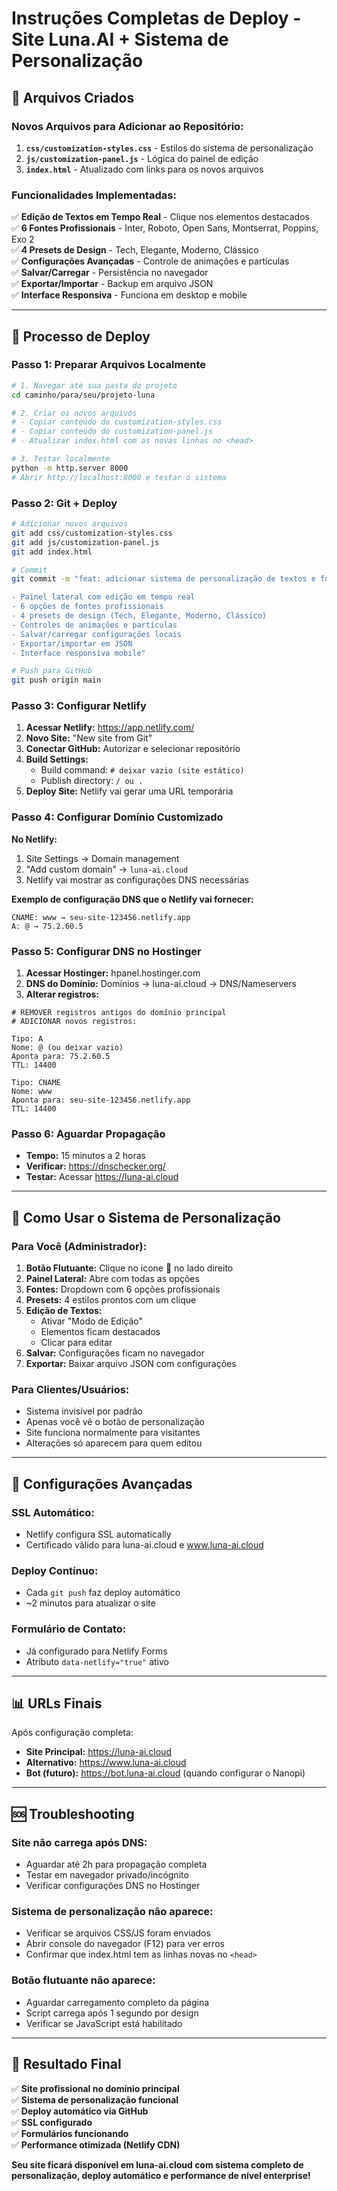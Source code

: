 # Instruções Completas de Deploy - Site Luna.AI + Sistema de Personalização

## 📁 Arquivos Criados

### Novos Arquivos para Adicionar ao Repositório:

1. **`css/customization-styles.css`** - Estilos do sistema de personalização
2. **`js/customization-panel.js`** - Lógica do painel de edição
3. **`index.html`** - Atualizado com links para os novos arquivos

### Funcionalidades Implementadas:

✅ **Edição de Textos em Tempo Real** - Clique nos elementos destacados  
✅ **6 Fontes Profissionais** - Inter, Roboto, Open Sans, Montserrat, Poppins, Exo 2  
✅ **4 Presets de Design** - Tech, Elegante, Moderno, Clássico  
✅ **Configurações Avançadas** - Controle de animações e partículas  
✅ **Salvar/Carregar** - Persistência no navegador  
✅ **Exportar/Importar** - Backup em arquivo JSON  
✅ **Interface Responsiva** - Funciona em desktop e mobile  

---

## 🚀 Processo de Deploy

### **Passo 1: Preparar Arquivos Localmente**

```bash
# 1. Navegar até sua pasta do projeto
cd caminho/para/seu/projeto-luna

# 2. Criar os novos arquivos
# - Copiar conteúdo do customization-styles.css
# - Copiar conteúdo do customization-panel.js  
# - Atualizar index.html com as novas linhas no <head>

# 3. Testar localmente
python -m http.server 8000
# Abrir http://localhost:8000 e testar o sistema
```

### **Passo 2: Git + Deploy**

```bash
# Adicionar novos arquivos
git add css/customization-styles.css
git add js/customization-panel.js
git add index.html

# Commit
git commit -m "feat: adicionar sistema de personalização de textos e fontes

- Painel lateral com edição em tempo real
- 6 opções de fontes profissionais
- 4 presets de design (Tech, Elegante, Moderno, Clássico)
- Controles de animações e partículas
- Salvar/carregar configurações locais
- Exportar/importar em JSON
- Interface responsiva mobile"

# Push para GitHub
git push origin main
```

### **Passo 3: Configurar Netlify**

1. **Acessar Netlify:** https://app.netlify.com/
2. **Novo Site:** "New site from Git"
3. **Conectar GitHub:** Autorizar e selecionar repositório
4. **Build Settings:**
   - Build command: `# deixar vazio (site estático)`
   - Publish directory: `/ ou . `
5. **Deploy Site:** Netlify vai gerar uma URL temporária

### **Passo 4: Configurar Domínio Customizado**

**No Netlify:**
1. Site Settings → Domain management
2. "Add custom domain" → `luna-ai.cloud`
3. Netlify vai mostrar as configurações DNS necessárias

**Exemplo de configuração DNS que o Netlify vai fornecer:**
```
CNAME: www → seu-site-123456.netlify.app
A: @ → 75.2.60.5
```

### **Passo 5: Configurar DNS no Hostinger**

1. **Acessar Hostinger:** hpanel.hostinger.com
2. **DNS do Domínio:** Domínios → luna-ai.cloud → DNS/Nameservers
3. **Alterar registros:**

```
# REMOVER registros antigos do domínio principal
# ADICIONAR novos registros:

Tipo: A
Nome: @ (ou deixar vazio)
Aponta para: 75.2.60.5
TTL: 14400

Tipo: CNAME  
Nome: www
Aponta para: seu-site-123456.netlify.app
TTL: 14400
```

### **Passo 6: Aguardar Propagação**

- **Tempo:** 15 minutos a 2 horas
- **Verificar:** https://dnschecker.org/
- **Testar:** Acessar https://luna-ai.cloud

---

## 🎨 Como Usar o Sistema de Personalização

### **Para Você (Administrador):**

1. **Botão Flutuante:** Clique no ícone 🎨 no lado direito
2. **Painel Lateral:** Abre com todas as opções
3. **Fontes:** Dropdown com 6 opções profissionais
4. **Presets:** 4 estilos prontos com um clique
5. **Edição de Textos:** 
   - Ativar "Modo de Edição"
   - Elementos ficam destacados
   - Clicar para editar
6. **Salvar:** Configurações ficam no navegador
7. **Exportar:** Baixar arquivo JSON com configurações

### **Para Clientes/Usuários:**

- Sistema invisível por padrão
- Apenas você vê o botão de personalização
- Site funciona normalmente para visitantes
- Alterações só aparecem para quem editou

---

## 🔧 Configurações Avançadas

### **SSL Automático:**
- Netlify configura SSL automatically
- Certificado válido para luna-ai.cloud e www.luna-ai.cloud

### **Deploy Contínuo:**
- Cada `git push` faz deploy automático
- ~2 minutos para atualizar o site

### **Formulário de Contato:**
- Já configurado para Netlify Forms
- Atributo `data-netlify="true"` ativo

---

## 📊 URLs Finais

Após configuração completa:

- **Site Principal:** https://luna-ai.cloud
- **Alternativo:** https://www.luna-ai.cloud  
- **Bot (futuro):** https://bot.luna-ai.cloud (quando configurar o Nanopi)

---

## 🆘 Troubleshooting

### **Site não carrega após DNS:**
- Aguardar até 2h para propagação completa
- Testar em navegador privado/incógnito
- Verificar configurações DNS no Hostinger

### **Sistema de personalização não aparece:**
- Verificar se arquivos CSS/JS foram enviados
- Abrir console do navegador (F12) para ver erros
- Confirmar que index.html tem as linhas novas no `<head>`

### **Botão flutuante não aparece:**
- Aguardar carregamento completo da página
- Script carrega após 1 segundo por design
- Verificar se JavaScript está habilitado

---

## 🎯 Resultado Final

✅ **Site profissional no domínio principal**  
✅ **Sistema de personalização funcional**  
✅ **Deploy automático via GitHub**  
✅ **SSL configurado**  
✅ **Formulários funcionando**  
✅ **Performance otimizada (Netlify CDN)**  

**Seu site ficará disponível em luna-ai.cloud com sistema completo de personalização, deploy automático e performance de nível enterprise!**